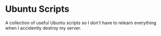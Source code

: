 # Ubuntu Scripts

A collection of useful Ubuntu scripts so I don't have to relearn everything when I accidently destroy my server.
